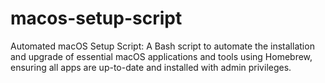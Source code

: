 # macos-setup-script
 Automated macOS Setup Script: A Bash script to automate the installation and upgrade of essential macOS applications and tools using Homebrew, ensuring all apps are up-to-date and installed with admin privileges.
